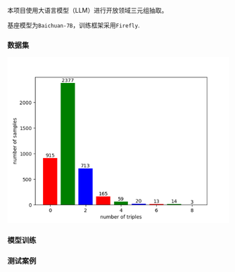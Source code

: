 本项目使用大语言模型（LLM）进行开放领域三元组抽取。

基座模型为`Baichuan-7B`，训练框架采用`Firefly`.

### 数据集

![](https://raw.githubusercontent.com/percent4/llm_open_triplet_extraction/main/data/triples_distribution.png)

### 模型训练

### 测试案例